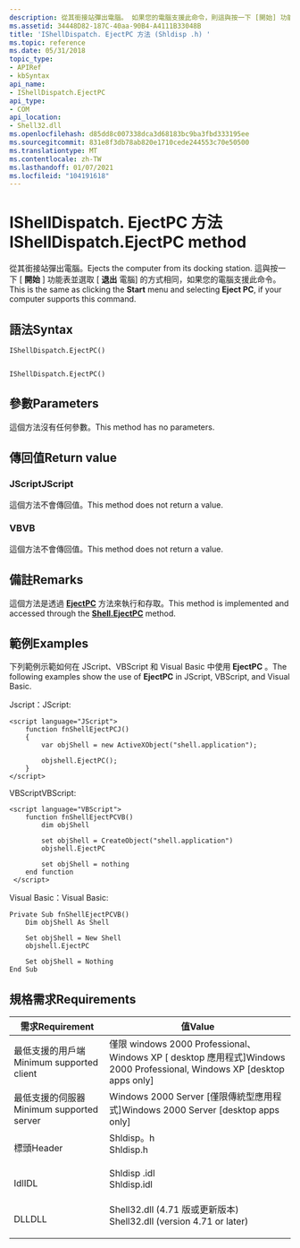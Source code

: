 ```yaml
---
description: 從其銜接站彈出電腦。 如果您的電腦支援此命令，則這與按一下 [開始] 功能表並選取 [退出電腦] 相同。
ms.assetid: 34448D82-187C-40aa-90B4-A4111B33048B
title: 'IShellDispatch. EjectPC 方法 (Shldisp .h) '
ms.topic: reference
ms.date: 05/31/2018
topic_type:
- APIRef
- kbSyntax
api_name:
- IShellDispatch.EjectPC
api_type:
- COM
api_location:
- Shell32.dll
ms.openlocfilehash: d85dd8c007338dca3d68183bc9ba3fbd333195ee
ms.sourcegitcommit: 831e8f3db78ab820e1710cede244553c70e50500
ms.translationtype: MT
ms.contentlocale: zh-TW
ms.lasthandoff: 01/07/2021
ms.locfileid: "104191618"
---
```

# <a name="ishelldispatchejectpc-method"></a><span data-ttu-id="6e48a-104">IShellDispatch. EjectPC 方法</span><span class="sxs-lookup"><span data-stu-id="6e48a-104">IShellDispatch.EjectPC method</span></span>

<span data-ttu-id="6e48a-105">從其銜接站彈出電腦。</span><span class="sxs-lookup"><span data-stu-id="6e48a-105">Ejects the computer from its docking station.</span></span> <span data-ttu-id="6e48a-106">這與按一下 [ **開始** ] 功能表並選取 [ **退出** 電腦] 的方式相同，如果您的電腦支援此命令。</span><span class="sxs-lookup"><span data-stu-id="6e48a-106">This is the same as clicking the **Start** menu and selecting **Eject PC**, if your computer supports this command.</span></span>

## <a name="syntax"></a><span data-ttu-id="6e48a-107">語法</span><span class="sxs-lookup"><span data-stu-id="6e48a-107">Syntax</span></span>


```JScript
IShellDispatch.EjectPC()
```


```VB

IShellDispatch.EjectPC()
```





## <a name="parameters"></a><span data-ttu-id="6e48a-108">參數</span><span class="sxs-lookup"><span data-stu-id="6e48a-108">Parameters</span></span>

<span data-ttu-id="6e48a-109">這個方法沒有任何參數。</span><span class="sxs-lookup"><span data-stu-id="6e48a-109">This method has no parameters.</span></span>

## <a name="return-value"></a><span data-ttu-id="6e48a-110">傳回值</span><span class="sxs-lookup"><span data-stu-id="6e48a-110">Return value</span></span>

### <a name="jscript"></a><span data-ttu-id="6e48a-111">JScript</span><span class="sxs-lookup"><span data-stu-id="6e48a-111">JScript</span></span>

<span data-ttu-id="6e48a-112">這個方法不會傳回值。</span><span class="sxs-lookup"><span data-stu-id="6e48a-112">This method does not return a value.</span></span>

### <a name="vb"></a><span data-ttu-id="6e48a-113">VB</span><span class="sxs-lookup"><span data-stu-id="6e48a-113">VB</span></span>

<span data-ttu-id="6e48a-114">這個方法不會傳回值。</span><span class="sxs-lookup"><span data-stu-id="6e48a-114">This method does not return a value.</span></span>

## <a name="remarks"></a><span data-ttu-id="6e48a-115">備註</span><span class="sxs-lookup"><span data-stu-id="6e48a-115">Remarks</span></span>

<span data-ttu-id="6e48a-116">這個方法是透過 [**EjectPC**](shell-ejectpc.md) 方法來執行和存取。</span><span class="sxs-lookup"><span data-stu-id="6e48a-116">This method is implemented and accessed through the [**Shell.EjectPC**](shell-ejectpc.md) method.</span></span>

## <a name="examples"></a><span data-ttu-id="6e48a-117">範例</span><span class="sxs-lookup"><span data-stu-id="6e48a-117">Examples</span></span>

<span data-ttu-id="6e48a-118">下列範例示範如何在 JScript、VBScript 和 Visual Basic 中使用 **EjectPC** 。</span><span class="sxs-lookup"><span data-stu-id="6e48a-118">The following examples show the use of **EjectPC** in JScript, VBScript, and Visual Basic.</span></span>

<span data-ttu-id="6e48a-119">Jscript：</span><span class="sxs-lookup"><span data-stu-id="6e48a-119">JScript:</span></span>


```JScript
<script language="JScript">
    function fnShellEjectPCJ()
    {
        var objShell = new ActiveXObject("shell.application");
        
        objshell.EjectPC();
    }
</script>
```



<span data-ttu-id="6e48a-120">VBScript</span><span class="sxs-lookup"><span data-stu-id="6e48a-120">VBScript:</span></span>


```VB
<script language="VBScript">
    function fnShellEjectPCVB()
        dim objShell
        
        set objShell = CreateObject("shell.application")
        objshell.EjectPC

        set objShell = nothing
    end function
 </script>
```



<span data-ttu-id="6e48a-121">Visual Basic：</span><span class="sxs-lookup"><span data-stu-id="6e48a-121">Visual Basic:</span></span>


```VB
Private Sub fnShellEjectPCVB()
    Dim objShell As Shell
    
    Set objShell = New Shell
    objshell.EjectPC

    Set objShell = Nothing
End Sub
```



## <a name="requirements"></a><span data-ttu-id="6e48a-122">規格需求</span><span class="sxs-lookup"><span data-stu-id="6e48a-122">Requirements</span></span>



| <span data-ttu-id="6e48a-123">需求</span><span class="sxs-lookup"><span data-stu-id="6e48a-123">Requirement</span></span> | <span data-ttu-id="6e48a-124">值</span><span class="sxs-lookup"><span data-stu-id="6e48a-124">Value</span></span> |
|-------------------------------------|----------------------------------------------------------------------------------------------------------------|
| <span data-ttu-id="6e48a-125">最低支援的用戶端</span><span class="sxs-lookup"><span data-stu-id="6e48a-125">Minimum supported client</span></span><br/> | <span data-ttu-id="6e48a-126">僅限 windows 2000 Professional、Windows XP \[ desktop 應用程式\]</span><span class="sxs-lookup"><span data-stu-id="6e48a-126">Windows 2000 Professional, Windows XP \[desktop apps only\]</span></span><br/>                                         |
| <span data-ttu-id="6e48a-127">最低支援的伺服器</span><span class="sxs-lookup"><span data-stu-id="6e48a-127">Minimum supported server</span></span><br/> | <span data-ttu-id="6e48a-128">Windows 2000 Server \[僅限傳統型應用程式\]</span><span class="sxs-lookup"><span data-stu-id="6e48a-128">Windows 2000 Server \[desktop apps only\]</span></span><br/>                                                           |
| <span data-ttu-id="6e48a-129">標頭</span><span class="sxs-lookup"><span data-stu-id="6e48a-129">Header</span></span><br/>                   | <dl> <span data-ttu-id="6e48a-130"><dt>Shldisp。h</dt></span><span class="sxs-lookup"><span data-stu-id="6e48a-130"><dt>Shldisp.h</dt></span></span> </dl>                           |
| <span data-ttu-id="6e48a-131">Idl</span><span class="sxs-lookup"><span data-stu-id="6e48a-131">IDL</span></span><br/>                      | <dl> <span data-ttu-id="6e48a-132"><dt>Shldisp .idl</dt></span><span class="sxs-lookup"><span data-stu-id="6e48a-132"><dt>Shldisp.idl</dt></span></span> </dl>                         |
| <span data-ttu-id="6e48a-133">DLL</span><span class="sxs-lookup"><span data-stu-id="6e48a-133">DLL</span></span><br/>                      | <dl> <span data-ttu-id="6e48a-134"><dt>Shell32.dll (4.71 版或更新版本) </dt></span><span class="sxs-lookup"><span data-stu-id="6e48a-134"><dt>Shell32.dll (version 4.71 or later)</dt></span></span> </dl> |



 

 




